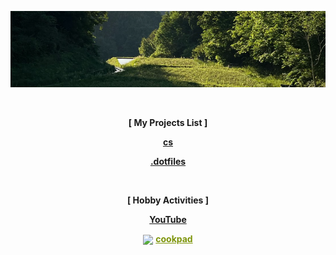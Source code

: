 <p align="center">
    <img src="png/background.png" />
</p>

<br>

<p align="center"><b>[ My Projects List ]</b></p>

<p align="center"><a href="https://shingokumada.github.io/decimal-to-binary/"><b>cs</b></a></p>

<p align="center"><a href="https://shingokumada.github.io/.dotfiles/"><b>.dotfiles</b></a></p>

<br>

<p align="center"><b>[ Hobby Activities ]</b></p>

<p align="center"><a href="https://youtube.com/@user-nr5ck5yt8c?feature=shared)/"><b>YouTube</b></a></p>

<p align="center"><a target="_blank" href="https://cookpad.com"><img style="border: 0px; vertical-align: middle;" src="https://img3.cookpad.com/image/link/cpicon.gif" /></a> <a style="color:#7d940a;font-weight:600;" target="_blank" href="https://cookpad.com/recipe/7865085"><b>cookpad</b></a></p>

